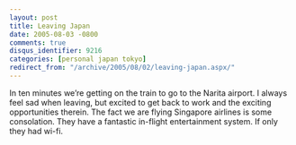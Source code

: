 ```yaml
---
layout: post
title: Leaving Japan
date: 2005-08-03 -0800
comments: true
disqus_identifier: 9216
categories: [personal japan tokyo]
redirect_from: "/archive/2005/08/02/leaving-japan.aspx/"
---
```


In ten minutes we’re getting on the train to go to the Narita airport. I
always feel sad when leaving, but excited to get back to work and the
exciting opportunities therein. The fact we are flying Singapore
airlines is some consolation. They have a fantastic in-flight
entertainment system. If only they had wi-fi.

